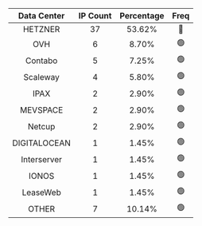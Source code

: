 | Data Center | IP Count | Percentage | Freq |
|:------------:|:--------:|:-----------:|:-----:|
| HETZNER | 37 | 53.62% | 🔴 |
| OVH | 6 | 8.70% | 🟢 |
| Contabo | 5 | 7.25% | 🟢 |
| Scaleway | 4 | 5.80% | 🟢 |
| IPAX | 2 | 2.90% | 🟢 |
| MEVSPACE | 2 | 2.90% | 🟢 |
| Netcup | 2 | 2.90% | 🟢 |
| DIGITALOCEAN | 1 | 1.45% | 🟢 |
| Interserver | 1 | 1.45% | 🟢 |
| IONOS | 1 | 1.45% | 🟢 |
| LeaseWeb | 1 | 1.45% | 🟢 |
| OTHER | 7 | 10.14% | 🟢 |